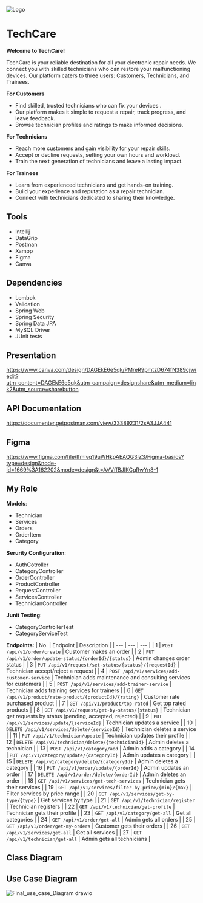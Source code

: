 ![Logo](https://github.com/DeemaSWE/TechCare-old/assets/90179257/94015613-c942-4212-829a-a446b1a9d79a)
# TechCare

__Welcome to TechCare!__

TechCare is your reliable destination for all your electronic repair needs. We connect you with skilled technicians who can  restore your malfunctioning devices. Our platform caters to three users: Customers, Technicians, and Trainees.

__For Customers__

- Find skilled, trusted technicians who can fix your devices .
- Our platform makes it simple to request a repair, track progress, and leave feedback.
- Browse technician profiles and ratings to make informed decisions.

__For Technicians__

- Reach more customers and gain visibility for your repair skills.
- Accept or decline requests, setting your own hours and workload.
- Train the next generation of technicians and leave a lasting impact.

__For Trainees__

- Learn from experienced technicians and get hands-on training.
- Build your experience and reputation as a repair technician.
- Connect with technicians dedicated to sharing their knowledge.

## Tools
- Intellij
- DataGrip
- Postman
- Xampp
- Figma
- Canva

## Dependencies
- Lombok
- Validation
- Spring Web
- Spring Security
- Spring Data JPA
- MySQL Driver
- JUnit tests
## Presentation
https://www.canva.com/design/DAGEkE6e5qk/PMreR9pmtzD674fN389cjw/edit?utm_content=DAGEkE6e5qk&utm_campaign=designshare&utm_medium=link2&utm_source=sharebutton
## API Documentation
https://documenter.getpostman.com/view/33389231/2sA3JJA441
## Figma
https://www.figma.com/file/Ifmivq19uWHkpAEAQG3IZ3/Figma-basics?type=design&node-id=1669%3A162202&mode=design&t=AVVffBJIKCgRwYn8-1
## My Role
__Models__: 
- Technician
- Services
- Orders
- OrderItem
- Category

__Serurity Configuration__:
- AuthCotroller
- CategoryController
- OrderController
- ProductController
- RequestController
- ServicesController
- TechnicianController

__Junit Testing__:
- CategoryControllerTest
- CategoryServiceTest

__Endpoints:__
| No. | Endpoint | Description |
| --- | --- | --- |
| 1 | `POST /api/v1/order/create` | Customer makes an order |
| 2 | `PUT /api/v1/order/update-status/{orderId}/{status}` | Admin changes order status |
| 3 | `PUT /api/v1/request/set-status/{status}/{requestId}` | Technician accept/reject a request |
| 4 | `POST /api/v1/services/add-customer-service` | Technician adds maintenance and consulting services for customers |
| 5 | `POST /api/v1/services/add-trainer-service` | Technician adds training services for trainers |
| 6 | `GET /api/v1/product/rate-product/{productId}/{rating}` | Customer rate purchased product |
| 7 | `GET /api/v1/product/top-rated` | Get top rated products |
| 8 | `GET /api/v1/request/get-by-status/{status}` | Technician get requests by status (pending, accepted, rejected) |
| 9 | `PUT /api/v1/services/update/{serviceId}` | Technician updates a service |
| 10 | `DELETE /api/v1/services/delete/{serviceId}` | Technician deletes a service |
| 11 | `PUT /api/v1/technician/update` | Technician updates their profile |
| 12 | `DELETE /api/v1/technician/delete/{technicianId}` | Admin deletes a technician |
| 13 | `POST /api/v1/category/add` | Admin adds a category |
| 14 | `PUT /api/v1/category/update/{categoryId}` | Admin updates a category |
| 15 | `DELETE /api/v1/category/delete/{categoryId}` | Admin deletes a category |
| 16 | `PUT /api/v1/order/update/{orderId}` | Admin updates an order |
| 17 | `DELETE /api/v1/order/delete/{orderId}` | Admin deletes an order |
| 18 | `GET /api/v1/services/get-tech-services` | Technician gets their services |
| 19 | `GET /api/v1/services/filter-by-price/{min}/{max}` | Filter services by price range |
| 20 | `GET /api/v1/services/get-by-type/{type}` | Get services by type |
| 21 | `GET /api/v1/technician/register` | Technician registers |
| 22 | `GET /api/v1/technician/get-profile` | Technician gets their profile |
| 23 | `GET /api/v1/category/get-all` | Get all categories |
| 24 | `GET /api/v1/order/get-all` | Admin gets all orders |
| 25 | `GET /api/v1/order/get-my-orders` | Customer gets their orders |
| 26 | `GET /api/v1/services/get-all` | Get all services |
| 27 | `GET /api/v1/technician/get-all` | Admin gets all technicians |

## Class Diagram
## Use Case Diagram
![Final_use_case_Diagram drawio](https://github.com/DeemaSWE/test/assets/90179257/68ee24a9-0153-4db3-b50f-3689ca525b07)
